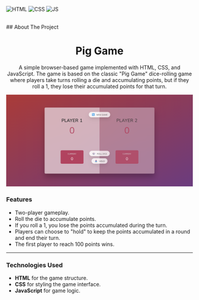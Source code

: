 <div id="top"></div>

![HTML](https://img.shields.io/badge/HTML5-E34F26?style=for-the-badge&logo=html5&logoColor=white)
![CSS](https://img.shields.io/badge/CSS3-1572B6?style=for-the-badge&logo=css3&logoColor=white)
![JS](https://img.shields.io/badge/JavaScript-F7DF1E?style=for-the-badge&logo=javascript&logoColor=black)

</br>
## About The Project

<div align="center">
  <h1 align="center">Pig Game</h1>
  <p>
    A simple browser-based game implemented with HTML, CSS, and JavaScript.
    The game is based on the classic "Pig Game" dice-rolling game where players take turns rolling a die and accumulating points, 
    but if they roll a 1, they lose their accumulated points for that turn.
  </p>
</div>


![Pig Game preview](./preview.png)

### Features

- Two-player gameplay.
- Roll the die to accumulate points.
- If you roll a 1, you lose the points accumulated during the turn.
- Players can choose to "hold" to keep the points accumulated in a round and end their turn.
- The first player to reach 100 points wins.

---

### Technologies Used

- **HTML** for the game structure.
- **CSS** for styling the game interface.
- **JavaScript** for game logic.

